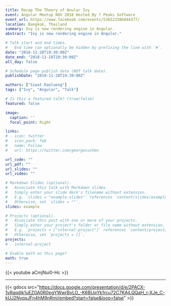 ```yaml
---
title: Recap The Theory of Anular Ivy
event: Angular Meetup NOV 2018 Hosted By 7 Peaks Software
event_url: https://www.facebook.com/events/536523386844377/
location: Bangkok, Thailand
summary: Ivy is new rendering engine in Angular.
abstract: "Ivy is new rendering engine in Angular."

# Talk start and end times.
#   End time can optionally be hidden by prefixing the line with `#`.
date: "2018-11-28T19:30:00Z"
date_end: "2018-11-28T20:30:00Z"
all_day: false

# Schedule page publish date (NOT talk date).
publishDate: "2018-11-28T19:30:00Z"

authors: ["Siwat Kaolueng"]
tags: ["Ivy", "Angular", "Talk"]

# Is this a featured talk? (true/false)
featured: false

image:
  caption: ''
  focal_point: Right

links:
# - icon: twitter
#   icon_pack: fab
#   name: Follow
#   url: https://twitter.com/georgecushen

url_code: ""
url_pdf: ""
url_slides: ""
url_video: ""

# Markdown Slides (optional).
#   Associate this talk with Markdown slides.
#   Simply enter your slide deck's filename without extension.
#   E.g. `slides = "example-slides"` references `content/slides/example-slides.md`.
#   Otherwise, set `slides = ""`.
slides: example

# Projects (optional).
#   Associate this post with one or more of your projects.
#   Simply enter your project's folder or file name without extension.
#   E.g. `projects = ["internal-project"]` references `content/project/deep-learning/index.md`.
#   Otherwise, set `projects = []`.
projects:
# - internal-project

# Enable math on this page?
math: true
---
```


{{< youtube aCmjNui0-Hc >}}

---

{{< gdocs src="https://docs.google.com/presentation/d/e/2PACX-1vRaqdik1uEZGA0R0pgYWwrBvLO_-K6BUqYk1rcu72C7KAjLQQaH_r-XJe_C-kUJ2NyqsJFn4hM9nRmj/embed?start=false&loop=false" >}}
